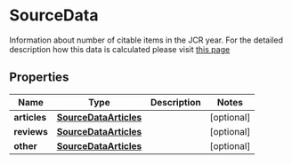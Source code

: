 

# SourceData

Information about number of citable items in the JCR year. For the detailed description how this data is calculated please visit [this page](http://jcr.help.clarivate.com/Content/source-data.htm?Highlight=Source%20Data)

## Properties

Name | Type | Description | Notes
------------ | ------------- | ------------- | -------------
**articles** | [**SourceDataArticles**](SourceDataArticles.md) |  |  [optional]
**reviews** | [**SourceDataArticles**](SourceDataArticles.md) |  |  [optional]
**other** | [**SourceDataArticles**](SourceDataArticles.md) |  |  [optional]




